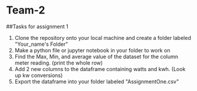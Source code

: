 # Team-2


##Tasks for assignment 1
1. Clone the repository onto your local machine and create a folder labeled "Your_name's Folder"
2. Make a python file or jupyter notebook in your folder to work on
3. Find the Max, Min, and average value of the dataset for the column meter reading. (print the whole row)
4. Add 2 new columns to the dataframe containing watts and kwh. (Look up kw conversions)
5. Export the dataframe into your folder labeled "AssignmentOne.csv"
